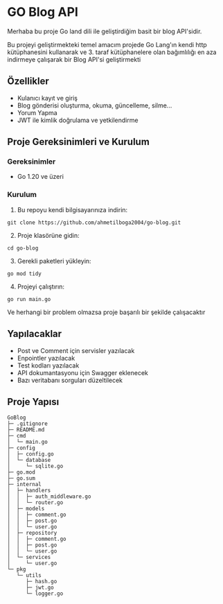 # GO Blog API

Merhaba bu proje Go land dili ile geliştirdiğim basit bir blog API'sidir.

Bu projeyi geliştirmekteki temel amacım projede Go Lang'ın kendi http kütüphanesini kullanarak ve 3. taraf kütüphanelere olan bağımlılığı en aza indirmeye çalışarak bir Blog API'si geliştirmekti

## Özellikler

-   Kulanıcı kayıt ve giriş
-   Blog gönderisi oluşturma, okuma, güncelleme, silme...
-   Yorum Yapma
-   JWT ile kimlik doğrulama ve yetkilendirme

## Proje Gereksinimleri ve Kurulum

### Gereksinimler

-   Go 1.20 ve üzeri

### Kurulum

1. Bu repoyu kendi bilgisayarınıza indirin:

```
git clone https://github.com/ahmetilboga2004/go-blog.git
```

2. Proje klasörüne gidin:

```
cd go-blog
```

3. Gerekli paketleri yükleyin:

```
go mod tidy
```

4. Projeyi çalıştırın:

```
go run main.go
```

Ve herhangi bir problem olmazsa proje başarılı bir şekilde çalışacaktır

## Yapılacaklar

-   Post ve Comment için servisler yazılacak
-   Enpointler yazılacak
-   Test kodları yazılacak
-   API dokumantasyonu için Swagger eklenecek
-   Bazı veritabanı sorguları düzeltilecek

## Proje Yapısı

```
GoBlog
├─ .gitignore
├─ README.md
├─ cmd
│  └─ main.go
├─ config
│  ├─ config.go
│  └─ database
│     └─ sqlite.go
├─ go.mod
├─ go.sum
├─ internal
│  ├─ handlers
│  │  ├─ auth_middleware.go
│  │  └─ router.go
│  ├─ models
│  │  ├─ comment.go
│  │  ├─ post.go
│  │  └─ user.go
│  ├─ repository
│  │  ├─ comment.go
│  │  ├─ post.go
│  │  └─ user.go
│  └─ services
│     └─ user.go
└─ pkg
   └─ utils
      ├─ hash.go
      ├─ jwt.go
      └─ logger.go

```
